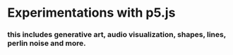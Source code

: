 # Experimentations with p5.js

### this includes generative art, audio visualization, shapes, lines, perlin noise and more.